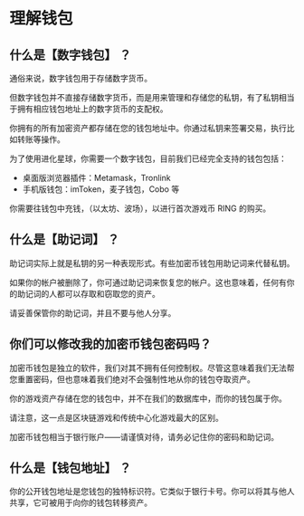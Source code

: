 # 理解钱包

## 什么是【数字钱包】 ？

通俗来说，数字钱包用于存储数字货币。

但数字钱包并不直接存储数字货币，而是用来管理和存储您的私钥，有了私钥相当于拥有相应钱包地址上的数字货币的支配权。

你拥有的所有加密资产都存储在您的钱包地址中。你通过私钥来签署交易，执行比如转账等操作。

为了使用进化星球，你需要一个数字钱包，目前我们已经完全支持的钱包包括：

* 桌面版浏览器插件：Metamask，Tronlink
* 手机版钱包：imToken，麦子钱包，Cobo 等

你需要往钱包中充钱，（以太坊、波场），以进行首次游戏币 RING 的购买。

## 什么是【助记词】 ？

助记词实际上就是私钥的另一种表现形式。有些加密币钱包用助记词来代替私钥。

如果你的帐户被删除了，你可通过助记词来恢复您的帐户。这也意味着，任何有你的助记词的人都可以存取和窃取您的资产。

请妥善保管你的助记词，并且不要与他人分享。

## 你们可以修改我的加密币钱包密码吗？

‌加密币钱包是独立的软件，我们对其不拥有任何控制权。尽管这意味着我们无法帮您重置密码，但也意味着我们绝对不会强制性地从你的钱包夺取资产。

你的游戏资产存储在您的钱包中，并不在我们的数据库中，而你的钱包属于你。

请注意，这一点是区块链游戏和传统中心化游戏最大的区别。

加密币钱包相当于银行账户——请谨慎对待，请务必记住你的密码和助记词。

## 什么是【钱包地址】 ？

你的公开钱包地址是您钱包的独特标识符。它类似于银行卡号。你可以将其与他人共享，它可被用于向你的钱包转移资产。

